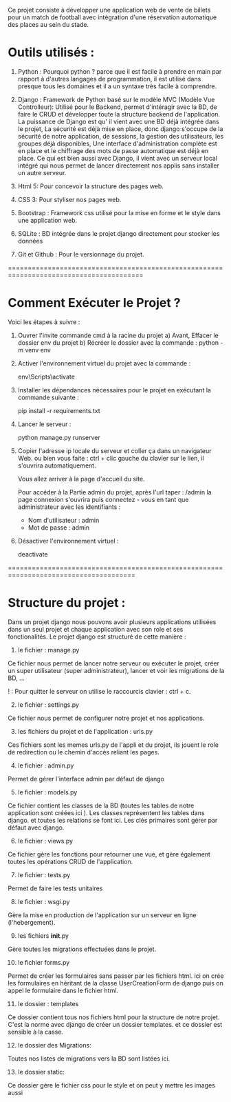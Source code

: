 Ce projet consiste à développer une application web de vente de billets pour un match de football avec intégration d'une réservation automatique des places au sein du stade.

Outils utilisés :
=================

1. Python : Pourquoi python ? parce que il est facile à prendre en main par rapport à d'autres langages de programmation, il est utilisé dans presque tous les domaines et il a un syntaxe très facile à comprendre.

2. Django : Framework de Python basé sur le modèle MVC (Modèle Vue Controlleur): Utilisé pour le Backend, permet d'intéragir avec la BD, de faire le CRUD et développer toute la structure backend de l'application. La puissance de Django est qu' il vient avec une BD déjà intégrée dans le projet, La sécurité est déjà mise en place, donc django s'occupe de la sécurité de notre application, de sessions, la gestion des utilisateurs, les groupes déjà disponibles, Une interface d'administration complète est en place et le chiffrage des mots de passe automatique est déjà en place. Ce qui est bien aussi avec Django, il vient avec un serveur local intégré qui nous permet de lancer directement nos applis sans installer un autre serveur.

3. Html 5: Pour concevoir la structure des pages web.

4. CSS 3: Pour styliser nos pages web.

5. Bootstrap : Framework css utilisé pour la mise en forme et le style dans une application web.

6. SQLite : BD intégrée dans le projet django directement pour stocker les données

7. Git et Github : Pour le versionnage du projet.


========================================================================================


Comment Exécuter le Projet ?
============================

Voici les étapes à suivre :

1. Ouvrer l'invite commande cmd à la racine du projet
    a) Avant, Effacer le dossier env du projet
    b) Récréer le dossier avec la commande :
        python -m venv env

2. Activer l'environnement virtuel du projet avec la commande :

    env\Scripts\activate

3. Installer les dépendances nécessaires pour le projet en exécutant la commande suivante :

    pip install -r requirements.txt

4. Lancer le serveur :

    python manage.py runserver

5. Copier l'adresse ip locale du serveur et coller ça dans un navigateur Web. ou bien vous faite : ctrl + clic gauche du clavier sur le lien, il s'ouvrira automatiquement.

    Vous allez arriver à la page d'accueil du site.

    Pour accéder à la Partie admin du projet, après l'url taper : /admin
    la page connexion s'ouvrira puis connectez - vous en tant que administrateur avec les identifiants :
    - Nom d'utilisateur : admin
    - Mot de passe : admin

6. Désactiver l'environnement virtuel :

    deactivate

======================================================================================

Structure du projet :
=====================

Dans un projet django nous pouvons avoir plusieurs applications utilisées dans un seul projet et chaque application avec son role et ses fonctionalités. Le projet django est structuré de cette manière :

1. le fichier : manage.py

Ce fichier nous permet de lancer notre serveur ou exécuter le projet, créer un super utilisateur (super administrateur), lancer et voir les migrations de la BD, ...

! : Pour quitter le serveur on utilise le raccourcis clavier : ctrl + c.

2. le fichier : settings.py

Ce fichier nous permet de configurer notre projet et nos applications.

3. les fichiers du projet et de l'application : urls.py

Ces fichiers sont les memes urls.py de l'appli et du projet, ils jouent le role de redirection ou le chemin d'accès reliant les pages.

4. le fichier : admin.py

Permet de gérer l'interface admin par défaut de django

5. le fichier : models.py

Ce fichier contient les classes de la BD (toutes les tables de notre application sont créées ici ). Les classes représentent les tables dans django. et toutes les relations se font ici. Les clés primaires sont gérer par défaut avec django.

6. le fichier : views.py

Ce fichier gère les fonctions pour retourner une vue, et gère également toutes les opérations CRUD de l'application.

7. le fichier : tests.py

Permet de faire les tests unitaires

8. le fichier : wsgi.py

Gère la mise en production de l'application sur un serveur en ligne (l'hebergement).

9. les fichiers __init__.py

Gère toutes les migrations effectuées dans le projet.

10. le fichier forms.py 

Permet de créer les formulaires sans passer par les fichiers html. ici on crée les formulaires en héritant de la classe UserCreationForm de django puis on appel le formulaire dans le fichier html.

11. le dossier : templates

Ce dossier contient tous nos fichiers html pour la structure de notre projet. C'est la norme avec django de créer un dossier templates. et ce dossier est sensible à la casse.

12. le dossier des Migrations:

Toutes nos listes de migrations vers la BD sont listées ici. 

13. le dossier static:

Ce dossier gère le fichier css pour le style et on peut y mettre les images aussi



